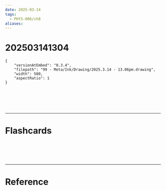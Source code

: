```yaml
---
date: 2025-03-14
tags:
  - PHYS-006/ch8
aliases:
---
```

# 202503141304

```handdrawn-ink
{
	"versionAtEmbed": "0.3.4",
	"filepath": "99 - Meta/Ink/Drawing/2025.3.14 - 13.06pm.drawing",
	"width": 500,
	"aspectRatio": 1
}
```


# ‌
---
# Flashcards


# ‌
---
# Reference
